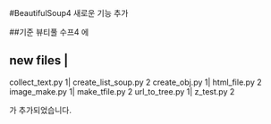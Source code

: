 #BeautifulSoup4 새로운 기능 추가 

##기준 뷰티풀 수프4 에

new files |
------------------------
collect_text.py 1| create_list_soup.py 2
create_obj.py 1| html_file.py 2
image_make.py 1| make_tfile.py 2
url_to_tree.py 1| z_test.py 2

가 추가되었습니다. 
